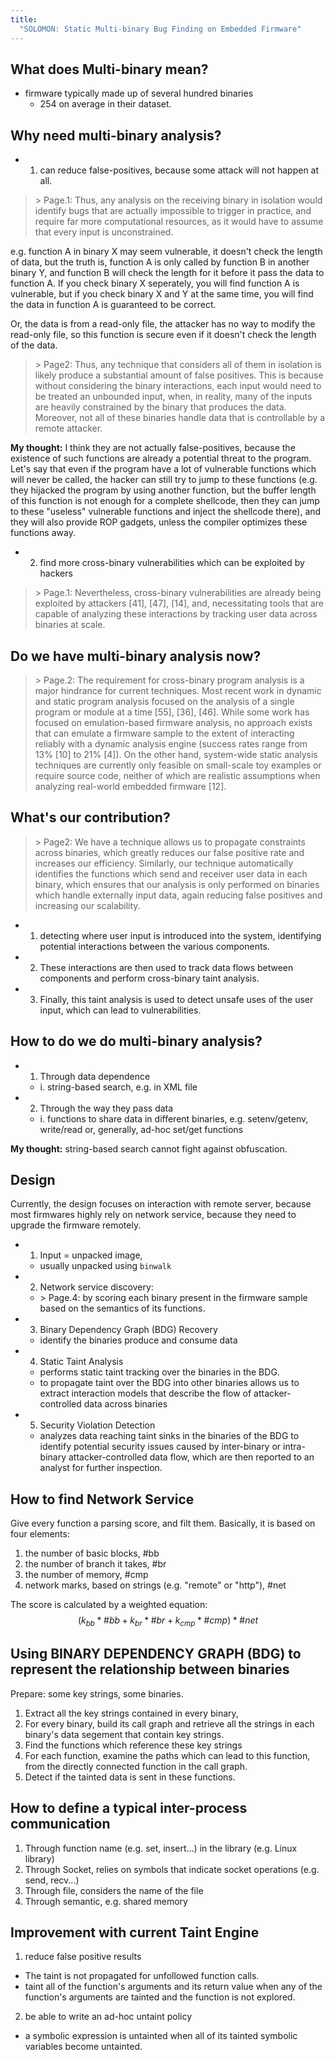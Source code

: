 ```yaml
---
title:
  "SOLOMON: Static Multi-binary Bug Finding on Embedded Firmware"
---
```


## What does Multi-binary mean? 

* firmware typically made up of several hundred binaries
  * 254 on average in their dataset.

## Why need multi-binary analysis?

* 1. can reduce false-positives, because some attack will not happen at all.

> \> Page.1: Thus, any analysis on the receiving binary in isolation would identify bugs that are actually impossible to trigger in practice, and require far more computational resources, as it would have to assume that every input is unconstrained.

e.g. function A in binary X may seem vulnerable, it doesn't check the length of data, but the truth is, function A is only called by function B in another binary Y, and function B will check the length for it before it pass the data to function A. If you check binary X seperately, you will find function A is vulnerable, but if you check binary X and Y at the same time, you will find the data in function A is guaranteed to be correct.

Or, the data is from a read-only file, the attacker has no way to modify the read-only file, so this function is secure even if it doesn't check the length of the data.

> \> Page2: Thus, any technique that considers all of them in isolation is likely produce a substantial amount of false positives. This is because without considering the binary interactions, each input would need to be treated an unbounded input, when, in reality, many of the inputs are heavily constrained by the binary that produces the data. Moreover, not all of these binaries handle data that is controllable by a remote attacker.

**My thought:** I think they are not actually false-positives, because the existence of such functions are already a potential threat to the program. Let's say that even if the program have a lot of vulnerable functions which will never be called, the hacker can still try to jump to these functions (e.g. they hijacked the program by using another function, but the buffer length of this function is not enough for a complete shellcode, then they can jump to these "useless" vulnerable functions and inject the shellcode there), and they will also provide ROP gadgets, unless the compiler optimizes these functions away.

* 2. find more cross-binary vulnerabilities which can be exploited by hackers

> \> Page.1: Nevertheless, cross-binary vulnerabilities are already being exploited by attackers [41], [47], [14], and, necessitating tools that are capable of analyzing these interactions by tracking user data across binaries at scale.

## Do we have multi-binary analysis now?

> \> Page.2: The requirement for cross-binary program analysis is a major hindrance for current techniques. Most recent work in dynamic and static program analysis focused on the analysis of a single program or module at a time [55], [36], [46]. While some work has focused on emulation-based firmware analysis, no approach exists that can emulate a firmware sample to the extent of interacting reliably with a dynamic analysis engine (success rates range from 13% [10] to 21% [4]). On the other hand, system-wide static analysis techniques are currently only feasible on small-scale toy examples or require source code, neither of which are realistic assumptions when analyzing real-world embedded firmware [12].


## What's our contribution?

> \> Page2: We have a technique allows us to propagate constraints across binaries, which greatly reduces our false positive rate and increases our efficiency. Similarly, our technique automatically identifies the functions which send and receiver user data in each binary, which ensures that our analysis is only performed on binaries which handle externally input data, again reducing false positives and increasing our scalability.

* 1. detecting where user input is introduced into the system, identifying potential interactions between the various components.

* 2. These interactions are then used to track data flows between components and perform cross-binary taint analysis.

* 3. Finally, this taint analysis is used to detect unsafe uses of the user input, which can lead to vulnerabilities.

## How to do we do multi-binary analysis?

* 1. Through data dependence
  * i. string-based search, e.g. <AdminPassword> in XML file
* 2. Through the way they pass data
  * i. functions to share data in different binaries, e.g. setenv/getenv, write/read or, generally, ad-hoc set/get functions

**My thought:** string-based search cannot fight against obfuscation.

## Design

Currently, the design focuses on interaction with remote server, because most firmwares highly rely on network service, because they need to upgrade the firmware remotely.

* 1. Input = unpacked image, 
  * usually unpacked using `binwalk`
* 2. Network service discovery: 
  * \> Page.4: by scoring each binary present in the firmware sample based on the semantics of its functions.
* 3. Binary Dependency Graph (BDG) Recovery
  * identify the binaries produce and consume data
* 4. Static Taint Analysis
  * performs static taint tracking over the binaries in the BDG.
  * to propagate taint over the BDG into other binaries allows us to extract interaction models that describe the flow of attacker- controlled data across binaries
* 5. Security Violation Detection
  * analyzes data reaching taint sinks in the binaries of the BDG to identify potential security issues caused by inter-binary or intra-binary attacker-controlled data flow, which are then reported to an analyst for further inspection.

## How to find Network Service

Give every function a parsing score, and filt them. Basically, it is based on four elements:

1. the number of basic blocks, #bb
2. the number of branch it takes, #br
3. the number of memory, #cmp
4. network marks, based on strings (e.g. "remote" or "http"), #net

The score is calculated by a weighted equation:   
$$(k_{bb} * \#bb + k_{br} * \#br + k_{cmp} * \#cmp) * \#net$$

## Using BINARY DEPENDENCY GRAPH (BDG) to represent the relationship between binaries

Prepare: some key strings, some binaries.

1. Extract all the key strings contained in every binary,
2. For every binary, build its call graph and retrieve all the strings in each binary's data segement that contain key strings.
3. Find the functions which reference these key strings
4. For each function, examine the paths which can lead to this function, from the directly connected function in the call graph.
5. Detect if the tainted data is sent in these functions.

## How to define a typical inter-process communication

1. Through function name (e.g. set, insert...) in the library (e.g. Linux library)
2. Through Socket, relies on symbols that indicate socket operations (e.g. send, recv...)
3. Through file, considers the name of the file
4. Through semantic, e.g. shared memory

## Improvement with current Taint Engine

1. reduce false positive results 
* The taint is not propagated for unfollowed function calls.
* taint all of the function's arguments and its return value when any of the function's arguments are tainted and the function is not explored.

2. be able to write an ad-hoc untaint policy
* a symbolic expression is untainted when all of its tainted symbolic variables become untainted.